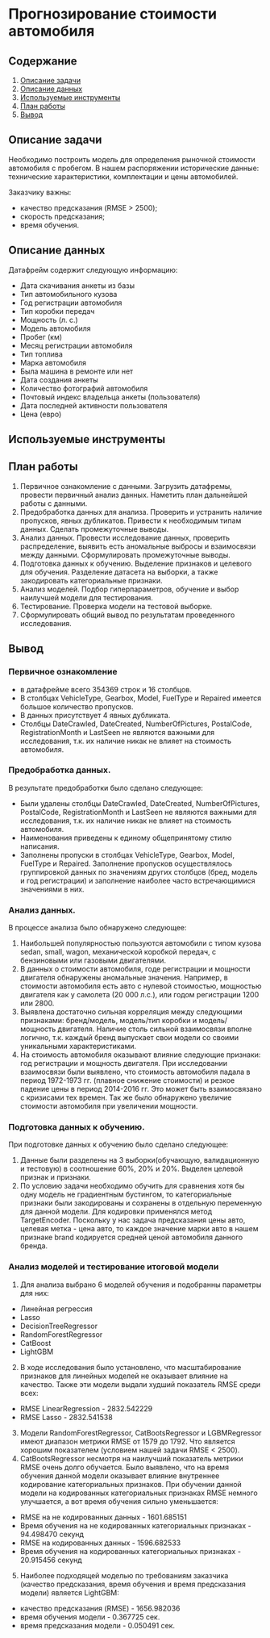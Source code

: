 # Прогнозирование стоимости автомобиля

## Содержание
1. [Описание задачи](https://github.com/avkrickaya/Portfolio/blob/main/Прогнозирование%20стоимости%20авто/README.md#описание-задачи)
2. [Описание данных](https://github.com/avkrickaya/Portfolio/blob/main/Прогнозирование%20стоимости%20авто/README.md#описание-данных)
3. [Используемые инструменты](https://github.com/avkrickaya/Portfolio/blob/main/Прогнозирование%20стоимости%20авто/README.md#используемые-инструменты)
4. [План работы](https://github.com/avkrickaya/Portfolio/blob/main/Прогнозирование%20стоимости%20авто/README.md#план-работы)
5. [Вывод](https://github.com/avkrickaya/Portfolio/blob/main/Прогнозирование%20стоимости%20авто/README.md#вывод)

## Описание задачи
Необходимо построить модель для определения рыночной стоимости автомобиля с пробегом. В нашем распоряжении исторические данные: технические характеристики, комплектации и цены автомобилей.

Заказчику важны:

* качество предсказания (RMSE > 2500);
* скорость предсказания;
* время обучения. 

## Описание данных

Датафрейм содержит следующую информацию:

* Дата скачивания анкеты из базы
* Тип автомобильного кузова
* Год регистрации автомобиля
* Тип коробки передач
* Мощность (л. с.)
* Модель автомобиля
* Пробег (км)
* Месяц регистрации автомобиля
* Тип топлива
* Марка автомобиля
* Была машина в ремонте или нет
* Дата создания анкеты
* Количество фотографий автомобиля
* Почтовый индекс владельца анкеты (пользователя)
* Дата последней активности пользователя
* Цена (евро)


## Используемые инструменты



## План работы
1. Первичное ознакомление с данными. Загрузить датафремы, провести первичный анализ данных. Наметить план дальнейшей работы с данными.
2.  Предобработка данных для анализа. Проверить и устранить наличие пропусков, явных дубликатов. Привести к необходимым типам данных. Сделать промежуточные выводы.
3. Анализ данных. Провести исследование данных, проверить распределение, выявить есть аномальные выбросы и взаимосвязи между данными. Сформулировать промежуточные выводы.
4. Подготовка данных к обучению. Выделение признаков и целевого для обучения. Разделение датасета на выборки, а также закодировать категориальные признаки.
5. Анализ моделей. Подбор гиперпараметров, обучение и выбор наилучшей модели для тестирования.
6. Тестирование. Проверка модели на тестовой выборке.
7. Сформулировать общий вывод по результатам проведенного исследования.

## Вывод
### Первичное ознакомление

* в датафрейме всего 354369 строк и 16 столбцов.
* В столбцах VehicleType, Gearbox, Model, FuelType и Repaired имеется большое количество пропусков. 
* В данных присутствует 4 явных дубликата.
* Столбцы DateCrawled, DateCreated, NumberOfPictures, PostalCode, RegistrationMonth и LastSeen не являются важными для исследования, т.к. их наличие никак не влияет на стоимость автомобиля.


### Предобработка данных.

В результате предобработки было сделано следующее:
* Были удалены столбцы DateCrawled, DateCreated, NumberOfPictures, PostalCode, RegistrationMonth и LastSeen не являются важными для исследования, т.к. их наличие никак не влияет на стоимость автомобиля.
* Наименования приведены к единому общепринятому стилю написания.
* Заполнены пропуски в столбцах VehicleType, Gearbox, Model, FuelType и Repaired. Заполнение пропусков осуществлялось группировкой данных по значениям других столбцов (бред, модель и год регистрации) и заполнение наиболее часто встречающимися значениями в них.

  
### Анализ данных.

В процессе анализа было обнаружено следующее:
1.	Наибольшей популярностью пользуются автомобили с типом кузова sedan, small, wagon, механической коробкой передач, с бензиновыми или газовыми двигателями.
2.	В данных о стоимости автомобиля, годе регистрации и мощности двигателя обнаружены аномальные значения. Например, в стоимости автомобиля есть авто с нулевой стоимостью, мощностью двигателя как у самолета (20 000 л.с.), или годом регистрации 1200 или 2800.
3.	Выявлена достаточно сильная корреляция между следующими признаками: бренд/модель, модель/тип коробки и модель/ мощность двигателя. Наличие столь сильной взаимосвязи вполне логично, т.к. каждый бренд выпускает свои модели со своими уникальными характеристиками.
4.	На стоимость автомобиля оказывают влияние следующие признаки: год регистрации и мощность двигателя. При исследовании взаимосвязи были выявлено, что стоимость автомобиля падала в период 1972-1973 гг. (плавное снижение стоимости) и резкое падение цены в период 2014-2016 гг. Это может быть взаимосвязано с кризисами тех времен. Так же было обнаружено увеличие стоимости автомобиля при увеличении мощности.

### Подготовка данных к обучению.

При подготовке данных к обучению было сделано следующее:
1.	Данные были разделены на 3 выборки(обучающую, валидационную и тестовую) в соотношение 60%, 20% и 20%. Выделен целевой признак и признаки.
2.	По условию задачи необходимо обучить для сравнения хотя бы одну модель не градиентным бустингом, то категориальные признаки были закодированы и сохранены в отдельную переменную для данной модели. Для кодировки применялся метод TargetEncoder. Поскольку у нас задача предсказания цены авто, целевая метка - цена авто, то каждое значение марки авто в нашем признаке brand кодируется средней ценой автомобиля данного бренда.

   
### Анализ моделей и тестирование итоговой модели
1. Для анализа выбрано 6 моделей обучения и подобранны параметры для них:
  * Линейная регрессия
  * Lasso
  * DecisionTreeRegressor
  * RandomForestRegressor
  * CatBoost
  * LightGBM

2.	В ходе исследования было установлено, что масштабирование признаков для линейных моделей не оказывает влияние на качество. Также эти модели выдали худший показатель RMSE среди всех:
  * RMSE LinearRegression - 2832.542229
  * RMSE Lasso - 2832.541538
3.	Модели RandomForestRegressor, CatBootsRegressor и LGBMRegressor имеют диапазон метрики RMSE от 1579 до 1792. Что является хорошим показателем (условием нашей задачи RMSE < 2500).
4.	CatBootsRegressor несмотря на наилучший показатель метрики RMSE очень долго обучается. Было выявлено, что на время обучения данной модели оказывает влияние внутреннее кодирование категориальных признаков. При обучении данной модели на кодированных категориальных признаках RMSE немного улучшается, а вот время обучения сильно уменьшается:
  * RMSE на не кодированных данных - 1601.685151
  * Время обучения на не кодированных категориальных признаках - 94.498470 секунд
  * RMSE на кодированных данных - 1596.682533
  * Время обучения на кодированных категориальных признаках - 20.915456 секунд
5.	Наиболее подходящей моделью по требованиям заказчика (качество предсказания, время обучения и время предсказания модели) является LightGBM:
  * качество предсказания (RMSE) - 1656.982036
  * время обучения модели - 0.367725 сек.
  * время предсказания модели - 0.050491 сек.


